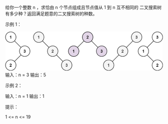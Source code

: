 给你一个整数 n ，求恰由 n 个节点组成且节点值从 1 到 n 互不相同的 二叉搜索树 有多少种？返回满足题意的二叉搜索树的种数。



示例 1：

![img.png](img.png)
输入：n = 3
输出：5


示例 2：

输入：n = 1
输出：1


提示：

1 <= n <= 19